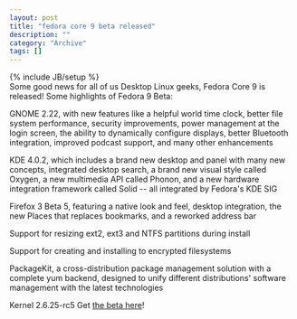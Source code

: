 ```yaml
--- 
layout: post 
title: "fedora core 9 beta released"
description: ""
category: "Archive"
tags: []
---
```

{% include JB/setup %}  
Some good news for all of us Desktop Linux geeks, Fedora Core 9 is released!
 Some highlights of Fedora 9 Beta:

GNOME 2.22, with new features like a helpful world time clock, better
file system performance, security improvements, power management at the
login screen, the ability to dynamically configure displays, better
Bluetooth integration, improved podcast support, and many other
enhancements

KDE 4.0.2, which includes a brand new desktop and panel with many new
concepts, integrated desktop search, a brand new visual style called
Oxygen, a new multimedia API called Phonon, and a new hardware
integration framework called Solid -- all integrated by Fedora's KDE SIG

Firefox 3 Beta 5, featuring a native look and feel, desktop
integration, the new Places that replaces bookmarks, and a reworked
address bar

Support for resizing ext2, ext3 and NTFS partitions during install

Support for creating and installing to encrypted filesystems

PackageKit, a cross-distribution package management solution with a
complete yum backend, designed to unify different distributions'
software management with the latest technologies

Kernel 2.6.25-rc5
Get <a href="http://fedoraproject.org/get-prerelease">the beta here</a>!
